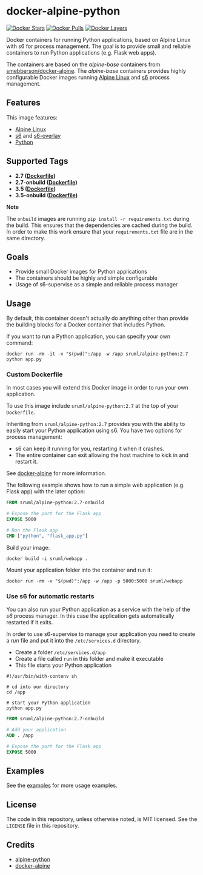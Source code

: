 # docker-alpine-python

[![Docker Stars](https://img.shields.io/docker/stars/sruml/alpine-python.svg)][hub]
[![Docker Pulls](https://img.shields.io/docker/pulls/sruml/alpine-python.svg)][hub]
[![Docker Layers](https://badge.imagelayers.io/sruml/alpine-python:latest.svg)](https://imagelayers.io/?images=sruml/alpine-python:latest 'Get your own badge on imagelayers.io')

[hub]: https://hub.docker.com/r/sruml/alpine-python/

Docker containers for running Python applications, based on Alpine Linux with s6 for process management. The goal is to provide small and reliable containers to run Python applications (e.g. Flask web apps).

The containers are based on the _alpine-base_ containers from [smebberson/docker-alpine](https://github.com/smebberson/docker-alpine/tree/master/alpine-base). The _alpine-base_ containers provides highly configurable Docker images running [Alpine Linux](https://www.alpinelinux.org/) and [s6](http://skarnet.org/software/s6/) process management.


## Features

This image features:

  * [Alpine Linux](https://www.alpinelinux.org/)
  * [s6](http://skarnet.org/software/s6) and [s6-overlay](https://github.com/just-containers/s6-overlay)
  * [Python](https://www.python.org/)


## Supported Tags

  * **2.7 ([Dockerfile](https://github.com/hypebeast/docker-alpine-python/blob/master/2.7/Dockerfile))**
  * **2.7-onbuild ([Dockerfile](https://github.com/hypebeast/docker-alpine-python/blob/master/2.7/onbuild/Dockerfile))**
  * **3.5 ([Dockerfile](https://github.com/hypebeast/docker-alpine-python/blob/master/3.5/Dockerfile))**
  * **3.5-onbuild ([Dockerfile](https://github.com/hypebeast/docker-alpine-python/blob/master/3.5/onbuild/Dockerfile))**

**Note**

The `onbuild` images are running `pip install -r requirements.txt` during the build. This ensures that the dependencies are cached during the build. In order to make this work ensure that your `requirements.txt` file are in the same directory.


## Goals

  * Provide small Docker images for Python applications
  * The containers should be highly and simple configurable
  * Usage of s6-supervise as a simple and reliable process manager


## Usage

By default, this container doesn't actually do anything other than provide the building blocks for a Docker container that includes Python.

If you want to run a Python application, you can specify your own command:

```shell
docker run -rm -it -v "$(pwd)":/app -w /app sruml/alpine-python:2.7 python app.py
```

### Custom Dockerfile

In most cases you will extend this Docker image in order to run your own  application.

To use this image include `sruml/alpine-python:2.7` at the top of your `Dockerfile`.

 Inheriting from `sruml/alpine-python:2.7` provides you with the ability to easily start your Python application using s6. You have two options for process management:

  * s6 can keep it running for you, restarting it when it crashes.
  * The entire container can exit allowing the host machine to kick in and restart it.

See [docker-alpine](https://github.com/smebberson/docker-alpine) for more information.

The following example shows how to run a simple web application (e.g. Flask app) with the later option:

```dockerfile
FROM sruml/alpine-python:2.7-onbuild

# Expose the port for the Flask app
EXPOSE 5000

# Run the Flask app
CMD ["python", "flask_app.py"]
```

Build your image:

```shell
docker build -i sruml/webapp .
```

Mount your application folder into the container and run it:

```shell
docker run -rm -v "$(pwd)":/app -w /app -p 5000:5000 sruml/webapp
```

### Use s6 for automatic restarts

You can also run your Python application as a service with the help of the _s6_ process manager. In this case the application gets automatically restarted if it exits.

In order to use s6-supervise to manage your application you need to create a _run_ file and put it into the `/etc/services.d` directory.

  * Create a folder `/etc/services.d/app`
  * Create a file called `run` in this folder and make it executable
  * This file starts your Python application

```shell
#!/usr/bin/with-contenv sh

# cd into our directory
cd /app

# start your Python application
python app.py
```

```dockerfile
FROM sruml/alpine-python:2.7-onbuild

# Add your application
ADD . /app

# Expose the port for the Flask app
EXPOSE 5000
```

## Examples

See the [examples](https://github.com/hypebeast/docker-alpine-python/tree/master/examples) for more usage examples.


## License

The code in this repository, unless otherwise noted, is MIT licensed. See the `LICENSE` file in this repository.


## Credits

  * [alpine-python](https://github.com/jfloff/alpine-python)
  * [docker-alpine](https://github.com/smebberson/docker-alpine)
